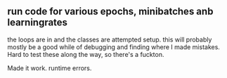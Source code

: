 run code for various epochs, minibatches anb learningrates
---

the loops are in and the classes are attempted setup. this will probably mostly 
be a good while of debugging and finding where I made mistakes. Hard to test these 
along the way, so there's a fuckton.

Made it work. runtime errors. 
